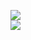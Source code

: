 [![](https://img.shields.io/badge/Made%20With-Github%20Spray-lightgrey.svg?style=for-the-badge&logo=github)](https://github.com/Annihil/github-spray#20187)  
[![](https://i.imgur.com/2DrTn0Z.gif)](https://github.com/Annihil/github-spray)